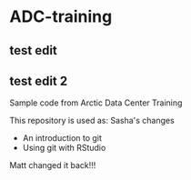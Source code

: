 # ADC-training
## test edit 
## test edit 2

Sample code from Arctic Data Center Training

This repository is used as:
Sasha's changes
* An introduction to git
* Using git with RStudio


Matt changed it back!!!

